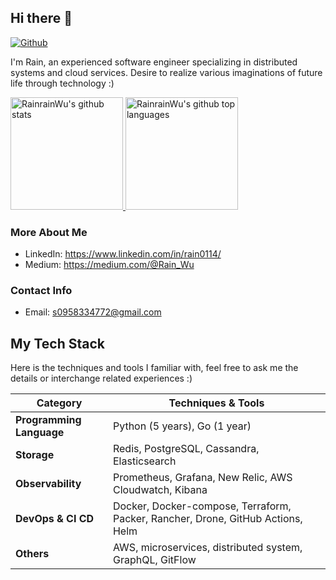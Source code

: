 ## Hi there 👋

[![Github](https://img.shields.io/github/followers/RainrainWu?label=Follow&style=social)](https://github.com/RainrainWu)

I'm Rain, an experienced software engineer specializing in distributed systems and cloud services. Desire to realize various imaginations of future life through technology :)

<a href="https://github.com/RainrainWu">
  <img height="180em" src="https://github-readme-stats.vercel.app/api?username=RainrainWu&show_icons=true&theme=algolia&count_private=true" alt="RainrainWu's github stats" />
  <img height="180em" src="https://github-readme-stats.vercel.app/api/top-langs/?username=RainrainWu&theme=algolia&layout=compact&exclude_repo=gitbook-docs&hide=javascript,html,jupyter%20notebook" alt="RainrainWu's github top languages" />
</a>

### More About Me

- LinkedIn: https://www.linkedin.com/in/rain0114/
- Medium: https://medium.com/@Rain_Wu

### Contact Info

- Email: s0958334772@gmail.com

## My Tech Stack
Here is the techniques and tools I familiar with, feel free to ask me the details or interchange related experiences :)

| Category | Techniques & Tools |
| - | - |
| **Programming Language** | Python (5 years), Go (1 year) |
| **Storage** | Redis, PostgreSQL, Cassandra, Elasticsearch |
| **Observability** | Prometheus, Grafana, New Relic, AWS Cloudwatch, Kibana |
| **DevOps & CI CD** | Docker, Docker-compose, Terraform, Packer, Rancher, Drone, GitHub Actions, Helm |
| **Others** | AWS, microservices, distributed system, GraphQL, GitFlow |

<!--
**RainrainWu/RainrainWu** is a ✨ _special_ ✨ repository because its `README.md` (this file) appears on your GitHub profile.

Here are some ideas to get you started:

- 🔭 I’m currently working on ...
- 🌱 I’m currently learning ...
- 👯 I’m looking to collaborate on ...
- 🤔 I’m looking for help with ...
- 💬 Ask me about ...
- 📫 How to reach me: ...
- 😄 Pronouns: ...
- ⚡ Fun fact: ...
-->

